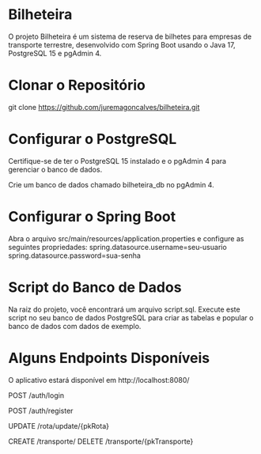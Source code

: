 # Bilheteira

O projeto Bilheteira é um sistema de reserva de bilhetes para empresas de transporte terrestre, desenvolvido com Spring Boot usando o Java 17, PostgreSQL 15 e pgAdmin 4.

# Clonar o Repositório
git clone https://github.com/juremagoncalves/bilheteira.git

# Configurar o PostgreSQL

Certifique-se de ter o PostgreSQL 15 instalado e o pgAdmin 4 para gerenciar o banco de dados.

Crie um banco de dados chamado bilheteira_db no pgAdmin 4.

# Configurar o Spring Boot
Abra o arquivo src/main/resources/application.properties e configure as seguintes propriedades:
spring.datasource.username=seu-usuario
spring.datasource.password=sua-senha

# Script do Banco de Dados

Na raiz do projeto, você encontrará um arquivo script.sql. Execute este script no seu banco de dados PostgreSQL para criar as tabelas e popular o banco de dados com dados de exemplo.

# Alguns Endpoints Disponíveis

O aplicativo estará disponível em http://localhost:8080/

POST /auth/login

POST /auth/register

UPDATE /rota/update/{pkRota}

CREATE /transporte/
DELETE /transporte/{pkTransporte}
